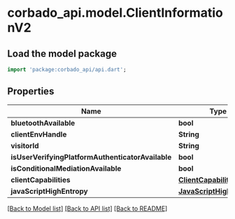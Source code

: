 # corbado_api.model.ClientInformationV2

## Load the model package
```dart
import 'package:corbado_api/api.dart';
```

## Properties
Name | Type | Description | Notes
------------ | ------------- | ------------- | -------------
**bluetoothAvailable** | **bool** |  | [optional] 
**clientEnvHandle** | **String** |  | [optional] 
**visitorId** | **String** |  | [optional] 
**isUserVerifyingPlatformAuthenticatorAvailable** | **bool** |  | [optional] 
**isConditionalMediationAvailable** | **bool** |  | [optional] 
**clientCapabilities** | [**ClientCapabilities**](ClientCapabilities.md) |  | [optional] 
**javaScriptHighEntropy** | [**JavaScriptHighEntropy**](JavaScriptHighEntropy.md) |  | [optional] 

[[Back to Model list]](../README.md#documentation-for-models) [[Back to API list]](../README.md#documentation-for-api-endpoints) [[Back to README]](../README.md)


